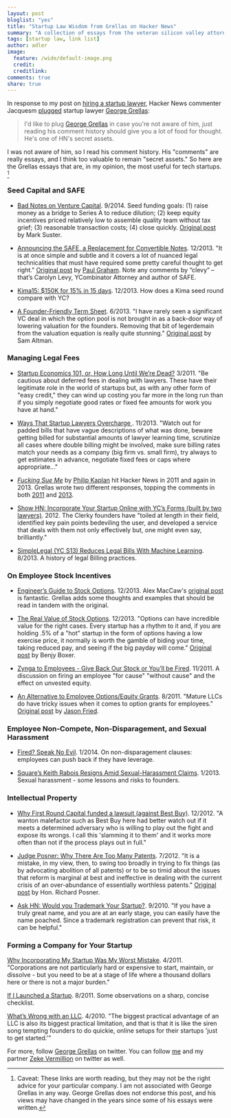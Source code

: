 ```yaml
---
layout: post
bloglist: "yes"
title: "Startup Law Wisdom from Grellas on Hacker News"
summary: "A collection of essays from the veteran silicon valley attorney."
tags: [startup law, link list]
author: adler
image:
  feature: /wide/default-image.png
  credit:
  creditlink:
comments: true
share: true
---
```


In response to my post on [hiring a startup lawyer](http://adlervermillion.com/tech-law-link-list-hiring-lawyers/), Hacker News commenter Jacquesm [plugged](https://news.ycombinator.com/item?id=8327893) startup lawyer [George Grellas](http://grellas.com/):  

> I'd like to plug [George Grellas](https://news.ycombinator.com/user?id=grellas) in case you're not aware of him, just reading his comment history should give you a lot of food for thought. He's one of HN's secret assets.

I was not aware of him, so I read his comment history. His "comments" are really essays, and I think too valuable to remain "secret assets." So here are the Grellas essays that are, in my opinion, the most useful for tech startups. [^1] 

[^1]: Caveat: These links are worth reading, but they may not be the right advice for your particular company. I am not associated with George Grellas in any way. George Grellas does not endorse this post, and his views may have changed in the years since some of his essays were written.


### Seed Capital and SAFE

- [Bad Notes on Venture Capital](https://news.ycombinator.com/item?id=8335570). 9/2014. Seed funding goals: (1) raise money as a bridge to Series A to reduce dilution; (2) keep equity incentives priced relatively low to assemble quality team without tax grief; (3) reasonable transaction costs; (4) close quickly. [Original post](http://www.bothsidesofthetable.com/2014/09/17/bad-notes-on-venture-capital/) by Mark Suster. 

- [Announcing the SAFE, a Replacement for Convertible Notes](https://news.ycombinator.com/item?id=6862461). 12/2013. "It is at once simple and subtle and it covers a lot of nuanced legal technicalities that must have required some pretty careful thought to get right." [Original post](http://blog.ycombinator.com/announcing-the-safe-a-replacement-for-convertible-notes) by [Paul Graham](https://twitter.com/paulg). Note any comments by “clevy” – that’s Carolyn Levy, YCombinator Attorney and author of SAFE. 

- [Kima15: $150K for 15% in 15 days](https://news.ycombinator.com/item?id=6847867). 12/2013. How does a Kima seed round compare with YC? 

- [A Founder-Friendly Term Sheet](https://news.ycombinator.com/item?id=5820785). 6/2013. "I have rarely seen a significant VC deal in which the option pool is not brought in as a back-door way of lowering valuation for the founders. Removing that bit of legerdemain from the valuation equation is really quite stunning."  [Original post](http://blog.samaltman.com/a-founder-friendly-term-sheet) by Sam Altman.



### Managing Legal Fees

- [Startup Economics 101, or, How Long Until We’re Dead?](https://news.ycombinator.com/item?id=2350967)  3/2011. "Be cautious about deferred fees in dealing with lawyers. These have their legitimate role in the world of startups but, as with any other form of "easy credit," they can wind up costing you far more in the long run than if you simply negotiate good rates or fixed fee amounts for work you have at hand."

- [Ways That Startup Lawyers Overcharge ](https://news.ycombinator.com/item?id=6684156). 11/2013. "Watch out for padded bills that have vague descriptions of what was done, beware getting billed for substantial amounts of lawyer learning time, scrutinize all cases where double billing might be involved, make sure billing rates match your needs as a company (big firm vs. small firm), try always to get estimates in advance, negotiate fixed fees or caps where appropriate..."  

- [_Fucking Sue Me_](http://pud.com/post/10103947044/fucking-sue-me) by [Philip Kaplan](https://twitter.com/pud) hit Hacker News in 2011 and again in 2013. Grellas wrote two different responses, topping the comments in both 
[2011](https://news.ycombinator.com/item?id=2985195) and [2013](https://news.ycombinator.com/item?id=6366912). 

- [Show HN: Incorporate Your Startup Online with YC’s Forms (built by two lawyers)](https://news.ycombinator.com/item?id=5357618). 2012. 
The Clerky founders have "toiled at length in their field, identified key pain points bedeviling the user, and developed a service that deals with them not only effectively but, one might even say, brilliantly." 

- [SimpleLegal (YC S13) Reduces Legal Bills With Machine Learning](https://news.ycombinator.com/item?id=6166808). 8/2013. A history of legal Billing practices. 

### On Employee Stock Incentives

- [Engineer’s Guide to Stock Options](https://news.ycombinator.com/item?id=6883730). 12/2013. Alex MacCaw's 
[original post](http://blog.alexmaccaw.com/an-engineers-guide-to-stock-options) is fantastic. Grellas adds some thoughts and examples that should be read in tandem with the original.   

- [The Real Value of Stock Options](https://news.ycombinator.com/item?id=6060143). 12/2013. "Options can have incredible value for the right cases. Every startup has a rhythm to it and, if you are holding .5% of a "hot" startup in the form of options having a low exercise price, it normally is worth the gamble of biding your time, taking reduced pay, and seeing if the big payday will come." [Original post](http://benjyboxer.com/post/55714250364/the-real-value-of-stock-options) by Benjy Boxer. 

- [Zynga to Employees - Give Back Our Stock or You’ll be Fired](https://news.ycombinator.com/item?id=3220819). 11/2011. A discussion on firing an employee "for cause" "without cause" and the effect on unvested equity. 

- [An Alternative to Employee Options/Equity Grants](https://news.ycombinator.com/item?id=2888370). 8/2011. "Mature LLCs do have tricky issues when it comes to option grants for employees." [Original post](https://signalvnoise.com/posts/2987-an-alternative-to-employee-optionsequity-grants) by [Jason Fried](https://twitter.com/jasonfried). 

### Employee Non-Compete, Non-Disparagement, and Sexual Harassment

- [Fired? Speak No Evil](https://news.ycombinator.com/item?id=7005374). 1/2014. On non-disparagement clauses: employees can push back if they have leverage. 

- [Square’s Keith Rabois Resigns Amid Sexual-Harassment Claims](https://news.ycombinator.com/item?id=5117624). 1/2013. Sexual harassment - some lessons and risks to founders. 

### Intellectual Property 

- [Why First Round Capital funded a lawsuit (against Best Buy)](https://news.ycombinator.com/item?id=4878687). 12/2012. "A wanton malefactor such as Best Buy here had better watch out if it meets a determined adversary who is willing to play out the fight and expose its wrongs. I call this 'slamming it to them' and it works more often than not if the process plays out in full."  

- [Judge Posner: Why There Are Too Many Patents](https://news.ycombinator.com/item?id=4234912). 7/2012. "It is a mistake, in my view, then, to swing too broadly in trying to fix things (as by advocating abolition of all patents) or to be so timid about the issues that reform is marginal at best and ineffective in dealing with the current crisis of an over-abundance of essentially worthless patents." [Original post](http://www.theatlantic.com/business/print/2012/07/why-there-are-too-many-patents-in-america/259725/) by Hon. Richard Posner.  

- [Ask HN: Would you Trademark Your Startup?](https://news.ycombinator.com/item?id=1743017). 9/2010.  "If you have a truly great name, and you are at an early stage, you can easily have the name poached. Since a trademark registration can prevent that risk, it can be helpful." 




### Forming a Company for Your Startup

[Why Incorporating My Startup Was My Worst Mistake](https://news.ycombinator.com/item?id=2399139). 4/2011. "Corporations are not particularly hard or expensive to start, maintain, or dissolve - but you need to be at a stage of life where a thousand dollars here or there is not a major burden." 

[If I Launched a Startup](https://news.ycombinator.com/item?id=2925222).  8/2011. Some observations on a sharp, concise checklist. 

[What’s Wrong with an LLC](https://news.ycombinator.com/item?id=1276724). 4/2010.  "The biggest practical advantage of an LLC is also its biggest practical limitation, and that is that it is like the siren song tempting founders to do quickie, online setups for their startups 'just to get started.'" 

For more, follow [George Grellas](https://twitter.com/grellas) on twitter. You can follow [me](https://twitter.com/TeachingAway) and my partner [Zeke Vermillion](https://twitter.com/zmillion) on twitter as well. 


